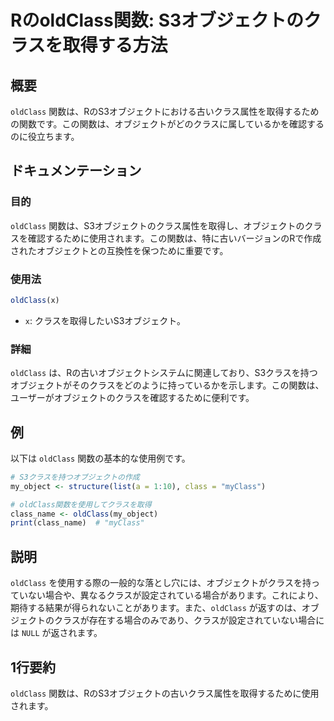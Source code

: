 <!--
Meta Description: # RのoldClass関数: S3オブジェクトのクラスを取得する方法 ## 概要 `oldClass` 関数は、RのS3オブジェクトにおける古いクラス属性を取得するための関数です。この関数は、オブジェクトがどのクラスに属しているかを確認するのに役立ちます。 ## ドキュメンテーション ### 目的...
Meta Keywords: oldclass, 関数は, この関数は, my_object, myclass
-->

# RのoldClass関数: S3オブジェクトのクラスを取得する方法

## 概要
`oldClass` 関数は、RのS3オブジェクトにおける古いクラス属性を取得するための関数です。この関数は、オブジェクトがどのクラスに属しているかを確認するのに役立ちます。

## ドキュメンテーション
### 目的
`oldClass` 関数は、S3オブジェクトのクラス属性を取得し、オブジェクトのクラスを確認するために使用されます。この関数は、特に古いバージョンのRで作成されたオブジェクトとの互換性を保つために重要です。

### 使用法
```R
oldClass(x)
```
- `x`: クラスを取得したいS3オブジェクト。

### 詳細
`oldClass` は、Rの古いオブジェクトシステムに関連しており、S3クラスを持つオブジェクトがそのクラスをどのように持っているかを示します。この関数は、ユーザーがオブジェクトのクラスを確認するために便利です。

## 例
以下は `oldClass` 関数の基本的な使用例です。

```R
# S3クラスを持つオブジェクトの作成
my_object <- structure(list(a = 1:10), class = "myClass")

# oldClass関数を使用してクラスを取得
class_name <- oldClass(my_object)
print(class_name)  # "myClass"
```

## 説明
`oldClass` を使用する際の一般的な落とし穴には、オブジェクトがクラスを持っていない場合や、異なるクラスが設定されている場合があります。これにより、期待する結果が得られないことがあります。また、`oldClass` が返すのは、オブジェクトのクラスが存在する場合のみであり、クラスが設定されていない場合には `NULL` が返されます。

## 1行要約
`oldClass` 関数は、RのS3オブジェクトの古いクラス属性を取得するために使用されます。